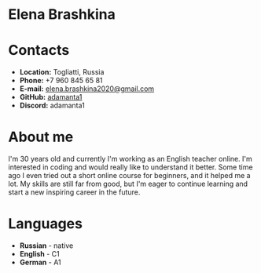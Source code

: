 # Elena Brashkina
# Contacts
* **Location:** Togliatti, Russia
* **Phone:** +7 960 845 65 81
* **E-mail:** elena.brashkina2020@gmail.com
* **GitHub:** [adamanta1](https://github.com/Adamanta1)
* **Discord:** adamanta1

# About me
I'm 30 years old and currently I'm working as an English teacher online. I'm interested in coding and would really like to understand it better. Some time ago I even tried out a short online course for beginners, and it helped me a lot. My skills are still far from good, but I'm eager to continue learning and start a new inspiring career in the future. 

# Languages
* **Russian** - native
* **English** - C1
* **German** - A1
